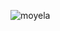 <p align="left"> <img src="https://komarev.com/ghpvc/?username=moyela&label=Profile%20views&color=ff69b4&style=for-the-badge&base=1000" alt="moyela" /> </p>
